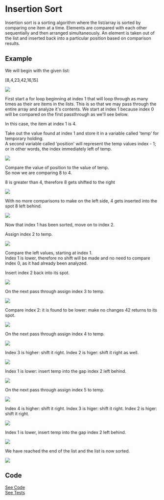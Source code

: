 
# Insertion Sort
      
Insertion sort is a sorting algorithm where the list/array is sorted by comparing one item at a time. Elements are compared with each other sequentially and then arranged simultaneously. An element is taken out of the list and inserted back into a particular position based on comparison results.

## Example
      
We will begin with the given list:  

[8,4,23,42,16,15]  

![](/assets/1.JPG)

First start a for loop beginning at index 1 that will loop through as many times as their are items in the lists. This is so that we may pass through the entire array and analyze it's contents. We start at index 1 because index 0 will be compared on the first passthrough as we'll see below.  

In this case, the item at index 1 is 4.  

Take out the value found at index 1 and store it in a variable called 'temp' for temporary holding.  
A second variable called 'position' will represent the temp values index - 1; or in other words, the index immediately left of temp.  

![](/assets/2.JPG)

Compare the value of position to the value of temp.  
So now we are comparing 8 to 4.  

8 is greater than 4, therefore 8 gets shifted to the right  

![](/assets/3.JPG)

With no more comparisons to make on the left side, 4 gets inserted into the spot 8 left behind.  

![](/assets/4.JPG)

Now that index 1 has been sorted, move on to index 2.  

Assign index 2 to temp.  

![](/assets/5.JPG)

Compare the left values, starting at index 1.  
Index 1 is lower,  therefore no shift will be made and no need to compare index 0, as it had already been analyzed.  

Insert index 2 back into its spot.  

![](/assets/6.JPG)

On the next pass through assign index 3 to temp.  

![](/assets/7.JPG)

Compare index 2: it is found to be lower: make no changes 42 returns to its spot.  

![](/assets/8.JPG)

On the next pass through assign index 4 to temp.  

![](/assets/9.JPG)

Index 3 is higher: shift it right. Index 2 is higer: shift it right as well.  

![](/assets/10.JPG)

Index 1 is lower: insert temp into the gap index 2 left behind.  

![](/assets/11.JPG)


On the next pass through assign index  5 to temp.  

![](/assets/12.JPG)

Index 4 is higher: shift it right. Index 3 is higer: shift it right. Index 2 is higer: shift it right.  

![](/assets/13.JPG)

Index 1 is lower, insert temp into the gap index 2 left behind.  

![](/assets/14.JPG)

We have reached the end of the list and the list is now sorted.  

![](/assets/15.JPG)


## Code 

[See Code](/insertion_sort/insertion_sort.py)  
[See Tests](/tests/test_insertion_sort.py)
